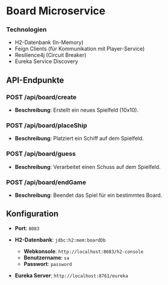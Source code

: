 # Board Microservice

### Technologien
- H2-Datenbank (In-Memory)
- Feign Clients (für Kommunikation mit Player-Service)
- Resilience4j (Circuit Breaker)
- Eureka Service Discovery

## API-Endpunkte

### **POST /api/board/create**
- **Beschreibung**: Erstellt ein neues Spielfeld (10x10).

### **POST /api/board/placeShip**
- **Beschreibung**: Platziert ein Schiff auf dem Spielfeld.

### **POST /api/board/guess**
- **Beschreibung**: Verarbeitet einen Schuss auf dem Spielfeld.

### **POST /api/board/endGame**
- **Beschreibung**: Beendet das Spiel für ein bestimmtes Board.


## Konfiguration
- **Port**: `8083`
- **H2-Datenbank**: `jdbc:h2:mem:boardDb`
    - **Webkonsole**: `http://localhost:8083/h2-console`
    - **Benutzername**: `sa`
    - **Passwort**: `password`

- **Eureka Server**: `http://localhost:8761/eureka`

